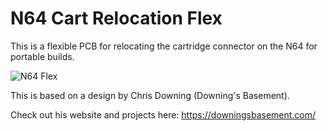 # N64 Cart Relocation Flex

This is a flexible PCB for relocating the cartridge connector on the N64 for portable builds. 

![N64 Flex](https://i.imgur.com/ru2R3ga.png)

This is based on a design by Chris Downing (Downing's Basement). 

Check out his website and projects here: https://downingsbasement.com/
